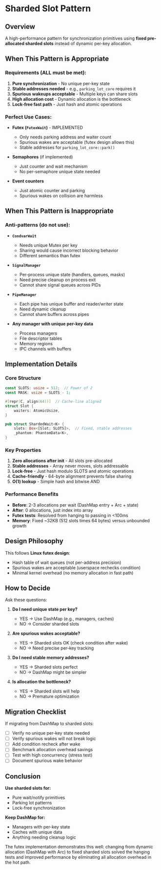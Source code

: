 # Sharded Slot Pattern

## Overview

A high-performance pattern for synchronization primitives using **fixed pre-allocated sharded slots** instead of dynamic per-key allocation.

## When This Pattern is Appropriate

### Requirements (ALL must be met):

1. **Pure synchronization** - No unique per-key state
2. **Stable addresses needed** - e.g., `parking_lot_core` requires it
3. **Spurious wakeups acceptable** - Multiple keys can share slots
4. **High allocation cost** - Dynamic allocation is the bottleneck
5. **Lock-free fast path** - Just hash and atomic operations

### Perfect Use Cases:

- **Futex (`FutexWait`)** - IMPLEMENTED
  - Only needs parking address and waiter count
  - Spurious wakes are acceptable (futex design allows this)
  - Stable addresses for `parking_lot_core::park()`
  
- **Semaphores** (if implemented)
  - Just counter and wait mechanism
  - No per-semaphore unique state needed

- **Event counters**
  - Just atomic counter and parking
  - Spurious wakes on collision are harmless

## When This Pattern is Inappropriate

### Anti-patterns (do not use):

- **`CondvarWait`**
  - Needs unique Mutex per key
  - Sharing would cause incorrect blocking behavior
  - Different semantics than futex
  
- **`SignalManager`**
  - Per-process unique state (handlers, queues, masks)
  - Need precise cleanup on process exit
  - Cannot share signal queues across PIDs
  
- **`PipeManager`**
  - Each pipe has unique buffer and reader/writer state
  - Need dynamic cleanup
  - Cannot share buffers across pipes
  
- **Any manager with unique per-key data**
  - Process managers
  - File descriptor tables
  - Memory regions
  - IPC channels with buffers

## Implementation Details

### Core Structure

```rust
const SLOTS: usize = 512;  // Power of 2
const MASK: usize = SLOTS - 1;

#[repr(C, align(64))]  // Cache-line aligned
struct Slot {
    waiters: AtomicUsize,
}

pub struct ShardedWait<K> {
    slots: Box<[Slot; SLOTS]>,  // Fixed, stable addresses
    _phantom: PhantomData<K>,
}
```

### Key Properties

1. **Zero allocations after init** - All slots pre-allocated
2. **Stable addresses** - Array never moves, slots addressable
3. **Lock-free** - Just hash modulo SLOTS and atomic operations
4. **Cache-friendly** - 64-byte alignment prevents false sharing
5. **O(1) lookup** - Simple hash and bitwise AND

### Performance Benefits

- **Before**: 2-3 allocations per wait (DashMap entry + Arc + state)
- **After**: 0 allocations, just index into array
- **Futex tests**: Resolved from hanging to passing in <100ms
- **Memory**: Fixed ~32KB (512 slots times 64 bytes) versus unbounded growth

## Design Philosophy

This follows **Linux futex design**:
- Hash table of wait queues (not per-address precision)
- Spurious wakes are acceptable (userspace rechecks condition)
- Minimal kernel overhead (no memory allocation in fast path)

## How to Decide

Ask these questions:

1. **Do I need unique state per key?**
   - YES → Use DashMap (e.g., managers, caches)
   - NO → Consider sharded slots

2. **Are spurious wakes acceptable?**
   - YES → Sharded slots OK (check condition after wake)
   - NO → Need precise per-key tracking

3. **Do I need stable memory addresses?**
   - YES → Sharded slots perfect
   - NO → DashMap might be simpler

4. **Is allocation the bottleneck?**
   - YES → Sharded slots will help
   - NO → Premature optimization

## Migration Checklist

If migrating from DashMap to sharded slots:

- [ ] Verify no unique per-key state needed
- [ ] Verify spurious wakes will not break logic
- [ ] Add condition recheck after wake
- [ ] Benchmark allocation overhead savings
- [ ] Test with high concurrency (stress test)
- [ ] Document spurious wake behavior

## Conclusion

**Use sharded slots for:**
- Pure wait/notify primitives
- Parking lot patterns
- Lock-free synchronization

**Keep DashMap for:**
- Managers with per-key state
- Caches with unique data
- Anything needing cleanup logic

The futex implementation demonstrates this well: changing from dynamic allocation (DashMap with Arc) to fixed sharded slots solved the hanging tests and improved performance by eliminating all allocation overhead in the hot path.
